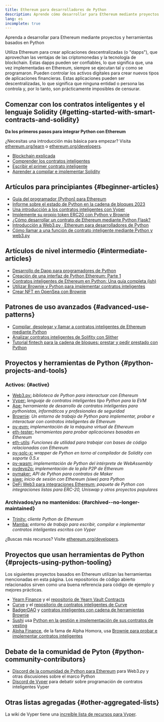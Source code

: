 ```yaml
---
title: Ethereum para desarrolladores de Python
description: Aprende cómo desarrollar para Ethereum mediante proyectos y herramientas basados en Python
lang: es
incomplete: true
---
```


<FeaturedText>Aprenda a desarrollar para Ethereum mediante proyectos y herramientas basados en Python</FeaturedText>

Utiliza Ethereum para crear aplicaciones descentralizadas (o "dapps"), que aprovechan las ventajas de las criptomonedas y la tecnología de blockchain. Estas dapps pueden ser confiables, lo que significa que, una vez implementadas en Ethereum, siempre se ejecutan tal y como se programaron. Pueden controlar los activos digitales para crear nuevos tipos de aplicaciones financieras. Estas aplicaciones pueden ser descentralizadas, lo que significa que ninguna entidad o persona las controla y, por lo tanto, son prácticamente imposibles de censurar.

## Comenzar con los contratos inteligentes y el lenguaje Solidity {#getting-started-with-smart-contracts-and-solidity}

**Da los primeros pasos para integrar Python con Ethereum**

¿Necesitas una introducción más básica para empezar? Visita [ethereum.org/learn](/learn/) o [ethereum.org/developers](/developers/).

- [Blockchain explicada](https://kauri.io/article/d55684513211466da7f8cc03987607d5/blockchain-explained)
- [Comprender los contratos inteligentes](https://kauri.io/article/e4f66c6079e74a4a9b532148d3158188/ethereum-101-part-5-the-smart-contract)
- [Escribir el primer contrato inteligente](https://kauri.io/article/124b7db1d0cf4f47b414f8b13c9d66e2/remix-ide-your-first-smart-contract)
- [Aprender a compilar e implementar Solidity](https://kauri.io/article/973c5f54c4434bb1b0160cff8c695369/understanding-smart-contract-compilation-and-deployment)

## Artículos para principiantes {#beginner-articles}

- [Guía del programador (Python) para Ethereum](https://snakecharmers.ethereum.org/a-developers-guide-to-ethereum-pt-1/)
- [Informe sobre el estado de Python en la cadena de bloques 2023](https://tradingstrategy.ai/blog/the-state-of-python-in-blockchain-in-2023)
- [Una introducción a los contratos inteligentes con Vyper](https://kauri.io/#collections/Getting%20Started/an-introduction-to-smart-contracts-with-vyper/)
- [Implemente su propio token ERC20 con Python y Brownie](https://betterprogramming.pub/python-blockchain-token-deployment-tutorial-create-an-erc20-77a5fd2e1a58)
- [¿Cómo desarrollar un contrato de Ethereum mediante Python Flask?](https://medium.com/coinmonks/how-to-develop-ethereum-contract-using-python-flask-9758fe65976e)
- [Introducción a Web3.py · Ethereum para desarrolladores de Python](https://www.dappuniversity.com/articles/web3-py-intro)
- [Cómo llamar a una función de contrato inteligente mediante Python y web3.py](https://stackoverflow.com/questions/57580702/how-to-call-a-smart-contract-function-using-python-and-web3-py)

## Artículos de nivel intermedio {#intermediate-articles}

- [Desarrollo de Dapp para programadores de Python](https://levelup.gitconnected.com/dapps-development-for-python-developers-f52b32b54f28)
- [Creación de una interfaz de Python Ethereum: Parte 1](https://hackernoon.com/creating-a-python-ethereum-interface-part-1-4d2e47ea0f4d)
- [Contratos inteligentes de Ethereum en Python: Una guía completa (ish)](https://hackernoon.com/ethereum-smart-contracts-in-python-a-comprehensive-ish-guide-771b03990988)
- [Utilizar Brownie y Python para implementar contratos inteligentes](https://dev.to/patrickalphac/using-brownie-for-to-deploy-smart-contracts-1kkp)
- [Crear NFT en OpenSea con Brownie](https://www.freecodecamp.org/news/how-to-make-an-nft-and-render-on-opensea-marketplace/)

## Patrones de uso avanzados {#advanced-use-patterns}

- [Compilar, desplegar y llamar a contratos inteligentes de Ethereum mediante Python](https://yohanes.gultom.id/2018/11/28/compiling-deploying-and-calling-ethereum-smartcontract-using-python/)
- [Analizar contratos inteligentes de Solifity con Slither](https://kauri.io/#collections/DevOps/analyze-solidity-smart-contracts-with-slither/#analyze-solidity-smart-contracts-with-slither)
- [Tutorial fintech para la cadena de bloques: prestar y pedir prestado con Python](https://blog.chain.link/blockchain-fintech-defi-tutorial-lending-borrowing-python/)

## Proyectos y herramientas de Python {#python-projects-and-tools}

### Activos: {#active}

- [Web3.py:](https://github.com/ethereum/web3.py) _biblioteca de Python para interactuar con Ethereum_
- [Vyper:](https://github.com/ethereum/vyper/) _lenguaje de contratos inteligentes tipo Python para la EVM_
- [Ape:](https://github.com/ApeWorX/ape) _herramienta de desarrollo de contratos inteligentes para pythonistas, informáticos y profesionales de seguridad_
- [Brownie](https://github.com/eth-brownie/brownie): _Un entorno de trabajo de Python para implementar, probar e interactuar con contratos inteligentes de Ethereum_
- [py-evm:](https://github.com/ethereum/py-evm) _implementación de la máquina virtual de Ethereum_
- [eth-tester:](https://github.com/ethereum/eth-tester) _herramientas para probar aplicaciones basadas en Ethereum_
- [eth-utils](https://github.com/ethereum/eth-utils/): _Funciones de utilidad para trabajar con bases de código relacionadas con Ethereum_
- [py-solc-x:](https://pypi.org/project/py-solc-x/) _wrapper de Python en torno al compilador de Solidity con soporte 0.5.x_
- [py-wasm:](https://github.com/ethereum/py-wasm) _implementación de Python del intérprete de WebAssembly_
- [pydevp2p:](https://github.com/ethereum/pydevp2p) _implementación de la pila P2P de Ethereum_
- [pymaker:](https://github.com/makerdao/pymaker) _API de Python para contratos de Maker_
- [siwe:](https://github.com/spruceid/siwe-py) _inicio de sesión con Ethereum (siwe) para Python_
- [DeFi Web3 para integraciones Ethereum:](https://github.com/tradingstrategy-ai/web3-ethereum-defi) _paquete de Python con integraciones listas para ERC-20, Uniswap y otros proyectos populares_

### Archivados/ya no mantenidos: {#archived--no-longer-maintained}

- [Trinity:](https://github.com/ethereum/trinity) _cliente Python de Ethereum_
- [Mamba:](https://github.com/arjunaskykok/mamba) _entorno de trabajo para escribir, compilar e implementar contratos inteligentes escritos con Vyper_

¿Buscas más recursos? Visite [ethereum.org/developers](/developers/).

## Proyectos que usan herramientas de Python {#projects-using-python-tooling}

Los siguientes proyectos basados en Ethereum utilizan las herramientas mencionadas en esta página. Los repositorios de código abierto relacionados sirven como una buena referencia para código de ejemplo y mejores prácticas.

- [Yearn Finance](https://yearn.finance/) y el [repositorio de Yearn Vault Contracts](https://github.com/yearn/yearn-vaults)
- [Curve](https://curve.fi/) y el [repositorio de contratos inteligentes de Curve](https://github.com/curvefi/curve-contract)
- [BadgerDAO](https://badger.com/) y [contratos inteligentes con cadena de herramientas Brownie](https://github.com/Badger-Finance/badger-system)
- [Sushi](https://sushi.com/) usa [Python en la gestión e implementación de sus contratos de vesting](https://github.com/sushiswap/sushi-vesting-protocols)
- [Alpha Finance](https://alphafinance.io/), de la fama de Alpha Homora, usa [Brownie para probar e implementar contratos inteligentes](https://github.com/AlphaFinanceLab/alpha-staking-contract)

## Debate de la comunidad de Pyton {#python-community-contributors}

- [Discord de la comunidad de Python para Ethereum](https://discord.gg/9zk7snTfWe) para Web3.py y otras discusiones sobre el marco Python
- [Discord de Vyper](https://discord.gg/SdvKC79cJk) para debatir sobre programación de contratos inteligentes Vyper

## Otras listas agregadas {#other-aggregated-lists}

La wiki de Vyper tiene una [increíble lista de recursos para Vyper](https://github.com/ethereum/vyper/wiki/Vyper-tools-and-resources).
